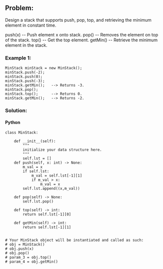 ## Problem:

Design a stack that supports push, pop, top, and retrieving the minimum element in constant time.

push(x) -- Push element x onto stack.
pop() -- Removes the element on top of the stack.
top() -- Get the top element.
getMin() -- Retrieve the minimum element in the stack.

### Example 1:

```
MinStack minStack = new MinStack();
minStack.push(-2);
minStack.push(0);
minStack.push(-3);
minStack.getMin();   --> Returns -3.
minStack.pop();
minStack.top();      --> Returns 0.
minStack.getMin();   --> Returns -2.

```

### Solution:

#### Python

```
class MinStack:

    def __init__(self):
        """
        initialize your data structure here.
        """
        self.lst = []
    def push(self, x: int) -> None:
        m_val = x
        if self.lst:
            m_val = self.lst[-1][1]
            if m_val > x:
                m_val = x
        self.lst.append((x,m_val))

    def pop(self) -> None:
        self.lst.pop()

    def top(self) -> int:
        return self.lst[-1][0]

    def getMin(self) -> int:
        return self.lst[-1][1]


# Your MinStack object will be instantiated and called as such:
# obj = MinStack()
# obj.push(x)
# obj.pop()
# param_3 = obj.top()
# param_4 = obj.getMin()
```

